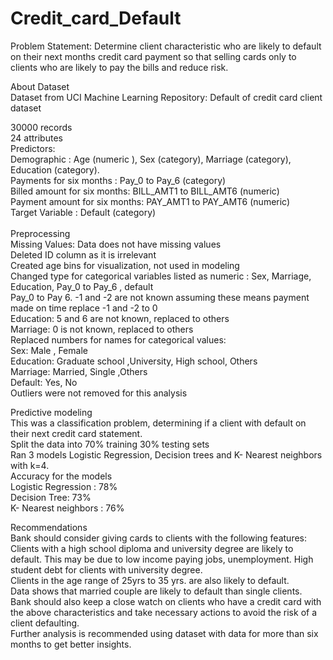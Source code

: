 # Credit_card_Default

Problem Statement: Determine client characteristic who are likely to default on their next months credit card payment so that selling cards only to clients who are likely to pay the bills and reduce risk. 

About Dataset<br />
Dataset from UCI Machine Learning Repository:  Default of credit card client dataset<br />

30000 records<br />
24 attributes<br />
Predictors:<br />
Demographic : Age (numeric ), Sex (category), Marriage (category), Education (category).<br />
Payments for six months : Pay_0 to Pay_6 (category)<br />
Billed amount for six months: BILL_AMT1 to BILL_AMT6 (numeric)<br />
Payment amount for six months: PAY_AMT1 to PAY_AMT6 (numeric)<br />
Target Variable : Default (category)<br />
<br />
Preprocessing<br />
Missing Values: Data does not have missing values<br />
Deleted ID column as it is irrelevant<br />
Created age bins for visualization, not used in modeling<br />
Changed type for categorical variables listed as numeric : Sex, Marriage, Education, Pay_0 to Pay_6 , default<br />
Pay_0 to Pay 6. -1 and -2 are not known assuming these means payment made on time replace -1 and -2 to 0<br />
Education: 5 and 6 are not known, replaced to others<br />
Marriage: 0 is not known, replaced to others<br />
Replaced numbers for names for categorical values:<br /> 
Sex: Male , Female<br />
Education: Graduate school ,University, High school, Others<br />
Marriage: Married, Single ,Others <br />
Default: Yes, No<br />
Outliers were not removed for this analysis<br />

Predictive modeling<br />
This was a classification problem, determining if a client with default on their next credit card statement. <br />
Split the data into 70% training 30% testing sets<br />
Ran 3 models Logistic Regression, Decision trees and K- Nearest neighbors with k=4.<br />
Accuracy for the models<br />
Logistic Regression :  78%<br />
Decision Tree: 73%<br />
K- Nearest neighbors : 76%<br />

Recommendations<br />
Bank should consider giving cards to clients with the following features: <br />
Clients with a high school diploma and university degree are likely to default. This may be due to low income paying jobs, unemployment. High student debt for clients with university degree.<br />
Clients in the age range of 25yrs to 35 yrs. are also likely to default. <br />
Data shows that married couple are likely to default than single clients. <br />
Bank should also keep a close watch on clients who have a credit card with the above characteristics and take necessary actions to avoid the risk of a client defaulting. <br />
Further analysis is recommended using dataset with data for more than six months to get better insights. <br />

